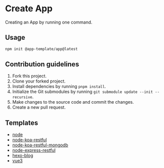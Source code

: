 # Create App

Creating an App by running one command.

## Usage

```bash
npm init @app-template/app@latest
```

## Contribution guidelines

1. Fork this project.
2. Clone your forked project.
3. Install dependencies by running `pnpm install`.
4. Initialize the Git submodules by running `git submodule update --init --recursive`.
5. Make changes to the source code and commit the changes.
6. Create a new pull request.

## Templates

- [node](https://github.com/web-app-template/template-node)
- [node-koa-restful](https://github.com/web-app-template/template-node-koa-restful)
- [node-koa-restful-mongodb](https://github.com/web-app-template/template-node-koa-restful-mongodb)
- [node-express-restful](https://github.com/web-app-template/template-node-express-restful)
- [hexo-blog](./templates/hexo-blog/README.md)
- [vue3](https://github.com/web-app-template/template-vue3)
